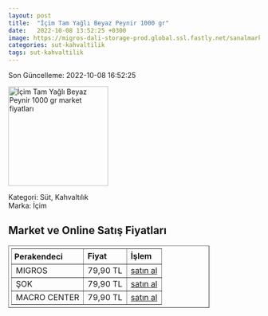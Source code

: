 ```yaml
---
layout: post
title:  "İçim Tam Yağlı Beyaz Peynir 1000 gr"
date:   2022-10-08 13:52:25 +0300
image: https://migros-dali-storage-prod.global.ssl.fastly.net/sanalmarket/product/10016000/10016000-65057c-1650x1650.jpg
categories: sut-kahvaltilik
tags: sut-kahvaltilik
---
```


Son Güncelleme: 2022-10-08 16:52:25

<img src="https://migros-dali-storage-prod.global.ssl.fastly.net/sanalmarket/product/10016000/10016000-65057c-1650x1650.jpg" width="200" alt="İçim Tam Yağlı Beyaz Peynir 1000 gr market fiyatları" />

Kategori: Süt, Kahvaltılık
<br />
Marka: İçim

<h2>Market ve Online Satış Fiyatları</h2>

<table border="1" style="padding: 5px;width:80%;">
  <tr>
    <td style="padding: 5px;"><strong>Perakendeci</strong></td>
    <td><strong>Fiyat</strong></td>
    <td><strong>İşlem</strong></td>
  </tr>
  <tr>
              <td title="Migros">MIGROS</td>
              <td>79,90 TL</td>
              <td><a title="Migros" target="_blank" href="https://www.migros.com.tr/icim-tam-yagli-beyaz-peynir-1000-g-p-98d500">satın al</a></td>
            </tr><tr>
              <td title="Şok">ŞOK</td>
              <td>79,90 TL</td>
              <td><a title="Şok" target="_blank" href="https://www.sokmarket.com.tr/tam-yagli-beyaz-peynir-1000-gr-p-3640/">satın al</a></td>
            </tr><tr>
              <td title="Macro Center">MACRO CENTER</td>
              <td>79,90 TL</td>
              <td><a title="Macro Center" target="_blank" href="https://www.macrocenter.com.tr/icim-tam-yagli-beyaz-peynir-1000-g-p-98d500">satın al</a></td>
            </tr>
</table>
